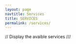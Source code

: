 ```yaml
---
layout: page
navtitle: Services
title: SERVICES
permalink: /services/
---
```


// Display the avaible services ///
